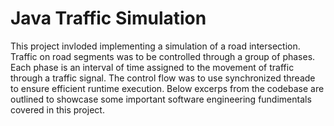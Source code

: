 # Java Traffic Simulation
This project invloded implementing a simulation of a road intersection. Traffic on road segments was to be controlled through a group of phases. Each phase is an interval of time assigned to the movement of traffic through a traffic signal. The control flow was to use synchronized threade to ensure efficient runtime execution. Below excerps from the codebase are outlined to showcase some important software engineering fundimentals covered in this project. 
